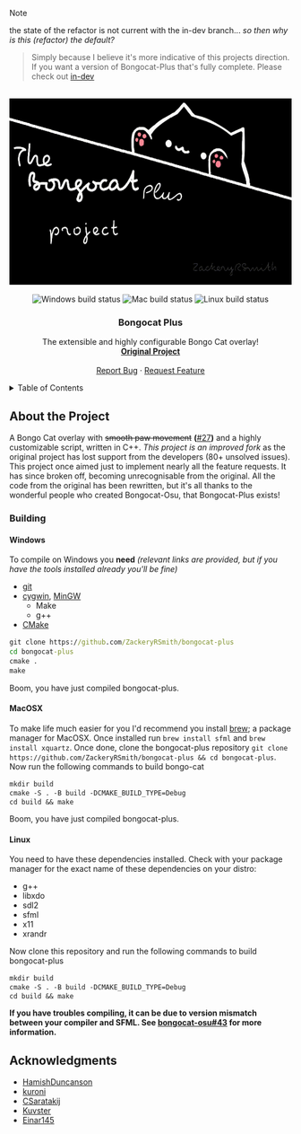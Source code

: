 <!-- TOP OF README ANCHOR -->
<a name="top"></a>

> [!NOTE]
the state of the refactor is not current with the in-dev branch... *so then why is this (refactor) the default?*

> Simply because I believe it's more indicative of this projects direction. If you want a version of Bongocat-Plus
that's fully complete. Please check out [in-dev](https://github.com/ZackeryRSmith/bongocat-plus/tree/in-dev)

<!-- PROJECT LOGO -->
<br/>
<div align="center">
  <a href="https://github.com/ZackeryRSmith/bongocat-plus/tree/refactor/cats/plus">
    <img src="./res/catbanner.gif" alt="logo" width="590" height="332">
  </a>

<!-- BUILD STATUS' -->
<p align="center">
  <img alt="Windows build status" src="https://img.shields.io/badge/Windows%20build-Passing-brightgreen?style=for-the-badge&logo=windows">
  <!--<img alt="Windows build status" src="https://img.shields.io/badge/Windows%20build-Testing-yellow?style=for-the-badge&logo=windows">-->
  <!--<img alt="Windows build status" src="https://img.shields.io/badge/Windows%20build-Failing-red?style=for-the-badge&logo=windows">-->
  <img alt="Mac build status" src="https://img.shields.io/badge/Mac%20build-Passing-brightgreen?style=for-the-badge&logo=apple">
  <!--<img alt="Mac build status" src="https://img.shields.io/badge/Mac%20build-Testing-yellow?style=for-the-badge&logo=apple">-->
  <!--<img alt="Mac build status" src="https://img.shields.io/badge/Mac%20build-Failing-red?style=for-the-badge&logo=apple">-->
  <!--<img alt="Linux build status" src="https://img.shields.io/badge/Linux%20build-Passing-green?style=for-the-badge&logo=linux&logoColor=white">-->
  <!--<img alt="Linux build status" src="https://img.shields.io/badge/Linux%20build-Testing-yellow?style=for-the-badge&logo=linux&logoColor=white">-->
  <img alt="Linux build status" src="https://img.shields.io/badge/Linux%20build-Failing-red?style=for-the-badge&logo=linux&logoColor=white">
</p>

<h3 align="center">Bongocat Plus</h3>
  <p align="center">
    The extensible and highly configurable Bongo Cat overlay!
    <br/>
    <a href="https://github.com/kuroni/bongocat-osu"><strong>Original Project</strong></a>
    <br/><br/>
    <a href="https://github.com/ZackeryRSmith/bongocat-plus/issues">Report Bug</a>
    ·
    <a href="https://github.com/ZackeryRSmith/bongocat-plus/issues">Request Feature</a>
  </p>
  
  
</div>

<!-- TABLE OF CONTENTS -->
<details>
  <summary>Table of Contents</summary>
  <ol>
    <li><a href="#about-the-project">About The Project</a></li>
    <ul>
      <li><a href="#building">Building</a></li>
      <ul>
          <li><a href="#windows">Windows</a></li>
          <li><a href="#macosx">Windows</a></li>
          <li><a href="#linux">Linux</a></li>
      </ul>
    </ul>
    <li><a href="#acknowledgments">Acknowledgments</a></li>
  </ol>
</details>

## About the Project
A Bongo Cat overlay with ~~smooth paw movement~~ **(**[#27](https://github.com/ZackeryRSmith/bongocat-plus/issues/27)**)** and a highly customizable script, written in C++. *This project is an improved fork* as the original project has lost support from the developers (80+ unsolved issues). This project once aimed just to implement nearly all the feature requests. It has since broken off, becoming unrecognisable from the original. All the code from the original has been rewritten, but it's all thanks to the wonderful people who created Bongocat-Osu, that Bongocat-Plus exists!

### Building
#### Windows
To compile on Windows you **need** *(relevant links are provided, but if you have the tools installed already you'll be fine)*
- [git](https://www.git-scm.com/downloads)
- [cygwin](https://cygwin.com/install.html), [MinGW](https://sourceforge.net/projects/mingw/)
  - Make
  - g++
- [CMake](https://cmake.org/download/)

```cmd
git clone https://github.com/ZackeryRSmith/bongocat-plus
cd bongocat-plus
cmake .
make
```

Boom, you have just compiled bongocat-plus.

#### MacOSX
To make life much easier for you I'd recommend you install [brew](https://brew.sh/); a package manager for MacOSX. Once installed run `brew install sfml` and `brew install xquartz`. Once done, clone the bongocat-plus repository `git clone https://github.com/ZackeryRSmith/bongocat-plus && cd bongocat-plus`. Now run the following commands to build bongo-cat

```
mkdir build
cmake -S . -B build -DCMAKE_BUILD_TYPE=Debug
cd build && make
```

Boom, you have just compiled bongocat-plus.

#### Linux
You need to have these dependencies installed. Check with your package manager for the exact name of these dependencies on your distro:
- g++
- libxdo
- sdl2
- sfml
- x11
- xrandr

Now clone this repository and run the following commands to build bongocat-plus

```
mkdir build
cmake -S . -B build -DCMAKE_BUILD_TYPE=Debug
cd build && make
```

**If you have troubles compiling, it can be due to version mismatch between your compiler and SFML. See [bongocat-osu#43](https://github.com/kuroni/bongocat-osu/issues/43) for more information.**

## Acknowledgments
*  [HamishDuncanson](https://github.com/HamishDuncanson)
*  [kuroni](https://github.com/kuroni)
*  [CSaratakij](https://github.com/CSaratakij)
*  [Kuvster](https://github.com/Kuvster)
*  [Einar145](https://github.com/Einar145)
